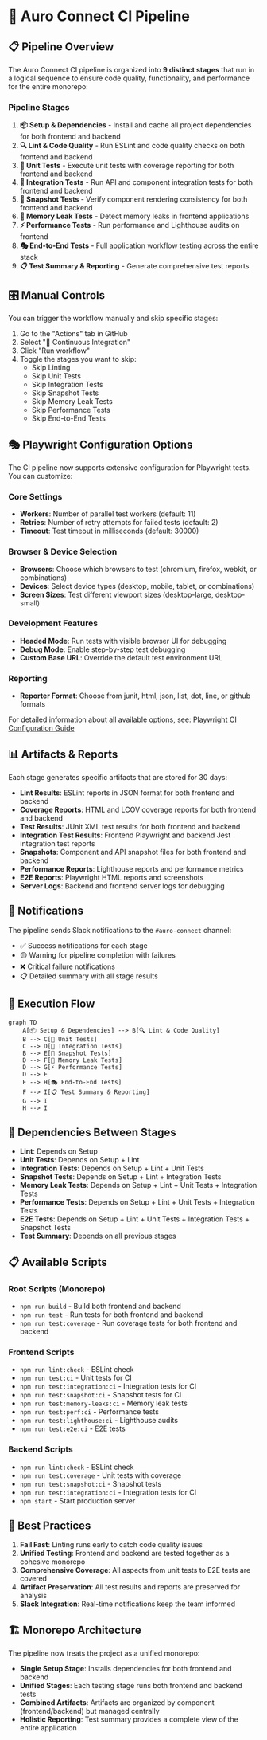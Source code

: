 # 🔄 Auro Connect CI Pipeline

## 📋 Pipeline Overview

The Auro Connect CI pipeline is organized into **9 distinct stages** that run in a logical sequence to ensure code quality, functionality, and performance for the entire monorepo:

### Pipeline Stages

1. **📦 Setup & Dependencies** - Install and cache all project dependencies for both frontend and backend
2. **🔍 Lint & Code Quality** - Run ESLint and code quality checks on both frontend and backend
3. **🧪 Unit Tests** - Execute unit tests with coverage reporting for both frontend and backend
4. **🔗 Integration Tests** - Run API and component integration tests for both frontend and backend
5. **📸 Snapshot Tests** - Verify component rendering consistency for both frontend and backend
6. **🧠 Memory Leak Tests** - Detect memory leaks in frontend applications
7. **⚡ Performance Tests** - Run performance and Lighthouse audits on frontend
8. **🎭 End-to-End Tests** - Full application workflow testing across the entire stack
9. **📋 Test Summary & Reporting** - Generate comprehensive test reports

## 🎛️ Manual Controls

You can trigger the workflow manually and skip specific stages:

1. Go to the "Actions" tab in GitHub
2. Select "🔄 Continuous Integration"
3. Click "Run workflow"
4. Toggle the stages you want to skip:
   - Skip Linting
   - Skip Unit Tests
   - Skip Integration Tests
   - Skip Snapshot Tests
   - Skip Memory Leak Tests
   - Skip Performance Tests
   - Skip End-to-End Tests

## 🎭 Playwright Configuration Options

The CI pipeline now supports extensive configuration for Playwright tests. You can customize:

### Core Settings
- **Workers**: Number of parallel test workers (default: 11)
- **Retries**: Number of retry attempts for failed tests (default: 2)  
- **Timeout**: Test timeout in milliseconds (default: 30000)

### Browser & Device Selection
- **Browsers**: Choose which browsers to test (chromium, firefox, webkit, or combinations)
- **Devices**: Select device types (desktop, mobile, tablet, or combinations)
- **Screen Sizes**: Test different viewport sizes (desktop-large, desktop-small)

### Development Features
- **Headed Mode**: Run tests with visible browser UI for debugging
- **Debug Mode**: Enable step-by-step test debugging
- **Custom Base URL**: Override the default test environment URL

### Reporting
- **Reporter Format**: Choose from junit, html, json, list, dot, line, or github formats

For detailed information about all available options, see: [Playwright CI Configuration Guide](./CI_PLAYWRIGHT_CONFIG.md)

## 📊 Artifacts & Reports

Each stage generates specific artifacts that are stored for 30 days:

- **Lint Results**: ESLint reports in JSON format for both frontend and backend
- **Coverage Reports**: HTML and LCOV coverage reports for both frontend and backend
- **Test Results**: JUnit XML test results for both frontend and backend
- **Integration Test Results**: Frontend Playwright and backend Jest integration test reports
- **Snapshots**: Component and API snapshot files for both frontend and backend
- **Performance Reports**: Lighthouse reports and performance metrics
- **E2E Reports**: Playwright HTML reports and screenshots
- **Server Logs**: Backend and frontend server logs for debugging

## 🔔 Notifications

The pipeline sends Slack notifications to the `#auro-connect` channel:

- ✅ Success notifications for each stage
- 🟡 Warning for pipeline completion with failures
- ❌ Critical failure notifications
- 📋 Detailed summary with all stage results

## 🚀 Execution Flow

```mermaid
graph TD
    A[📦 Setup & Dependencies] --> B[🔍 Lint & Code Quality]
    B --> C[🧪 Unit Tests]
    C --> D[🔗 Integration Tests]
    B --> E[📸 Snapshot Tests]
    D --> F[🧠 Memory Leak Tests]
    D --> G[⚡ Performance Tests]
    D --> E
    E --> H[🎭 End-to-End Tests]
    F --> I[📋 Test Summary & Reporting]
    G --> I
    H --> I
```

## 🔧 Dependencies Between Stages

- **Lint**: Depends on Setup
- **Unit Tests**: Depends on Setup + Lint
- **Integration Tests**: Depends on Setup + Lint + Unit Tests
- **Snapshot Tests**: Depends on Setup + Lint + Integration Tests
- **Memory Leak Tests**: Depends on Setup + Lint + Unit Tests + Integration Tests
- **Performance Tests**: Depends on Setup + Lint + Unit Tests + Integration Tests
- **E2E Tests**: Depends on Setup + Lint + Unit Tests + Integration Tests + Snapshot Tests
- **Test Summary**: Depends on all previous stages

## 📋 Available Scripts

### Root Scripts (Monorepo)
- `npm run build` - Build both frontend and backend
- `npm run test` - Run tests for both frontend and backend
- `npm run test:coverage` - Run coverage tests for both frontend and backend

### Frontend Scripts
- `npm run lint:check` - ESLint check
- `npm run test:ci` - Unit tests for CI
- `npm run test:integration:ci` - Integration tests for CI
- `npm run test:snapshot:ci` - Snapshot tests for CI
- `npm run test:memory-leaks:ci` - Memory leak tests
- `npm run test:perf:ci` - Performance tests
- `npm run test:lighthouse:ci` - Lighthouse audits
- `npm run test:e2e:ci` - E2E tests

### Backend Scripts
- `npm run lint:check` - ESLint check
- `npm run test:coverage` - Unit tests with coverage
- `npm run test:snapshot:ci` - Snapshot tests
- `npm run test:integration:ci` - Integration tests for CI
- `npm start` - Start production server

## 🎯 Best Practices

1. **Fail Fast**: Linting runs early to catch code quality issues
2. **Unified Testing**: Frontend and backend are tested together as a cohesive monorepo
3. **Comprehensive Coverage**: All aspects from unit tests to E2E tests are covered
4. **Artifact Preservation**: All test results and reports are preserved for analysis
5. **Slack Integration**: Real-time notifications keep the team informed

## 🏗️ Monorepo Architecture

The pipeline now treats the project as a unified monorepo:
- **Single Setup Stage**: Installs dependencies for both frontend and backend
- **Unified Stages**: Each testing stage runs both frontend and backend tests
- **Combined Artifacts**: Artifacts are organized by component (frontend/backend) but managed centrally
- **Holistic Reporting**: Test summary provides a complete view of the entire application 